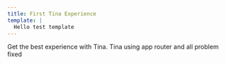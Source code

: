 ```yaml
---
title: First Tina Experience
template: |
  Hello test template
---
```


Get the best experience with Tina. Tina using app router and all problem fixed

